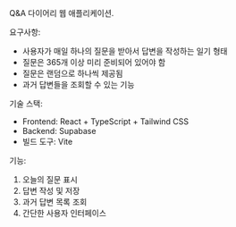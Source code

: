 Q&A 다이어리 웹 애플리케이션.

요구사항:

- 사용자가 매일 하나의 질문을 받아서 답변을 작성하는 일기 형태
- 질문은 365개 이상 미리 준비되어 있어야 함
- 질문은 랜덤으로 하나씩 제공됨
- 과거 답변들을 조회할 수 있는 기능

기술 스택:

- Frontend: React + TypeScript + Tailwind CSS
- Backend: Supabase
- 빌드 도구: Vite

기능:

1. 오늘의 질문 표시
2. 답변 작성 및 저장
3. 과거 답변 목록 조회
4. 간단한 사용자 인터페이스
